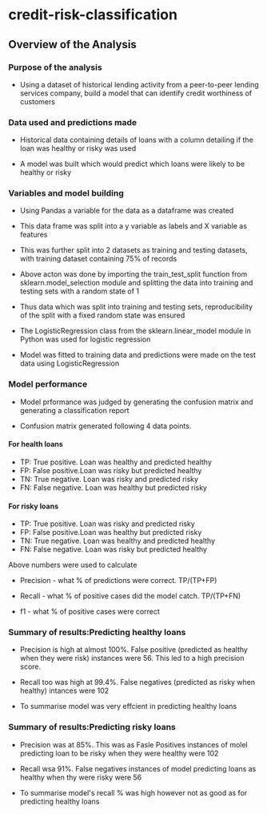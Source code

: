 # credit-risk-classification

## Overview of the Analysis

### Purpose of the analysis

 - Using a dataset of historical lending activity from a peer-to-peer lending services company, build a model that can identify credit worthiness of customers

### Data used and predictions made

 - Historical data containing details of loans with a column detailing if the loan was healthy or risky was used

  - A model was built which would predict which loans were likely to be healthy or risky

### Variables and model building

 - Using Pandas a variable for the data as a dataframe was created

 - This data frame was split into a y variable as labels and X variable as features

 - This was further split into 2 datasets as training and testing datasets, with training dataset containing 75% of records

 - Above acton was done by  importing the train_test_split function from sklearn.model_selection module and splitting the data into training and testing sets with a random state of 1

 - Thus data which was split into training and testing sets, reproducibility of the split with a fixed random state was ensured

 - The LogisticRegression class from the sklearn.linear_model module in Python was used for logistic regression

 - Model was fitted to training data and predictions were made on the test data using LogisticRegression

### Model performance

 - Model prformance was judged by generating the confusion matrix and generating a classification report

 - Confusion matrix generated following 4 data points. 
 #### For health loans
  - TP: True positive. Loan was healthy and predicted healthy
  - FP: False positive.Loan was risky but predicted healthy
  - TN: True negative. Loan was risky and predicted risky
  - FN: False negative. Loan was healthy but predicted risky
#### For risky loans
  - TP: True positive. Loan was risky and predicted risky
  - FP: False positive.Loan was healthy but predicted risky
  - TN: True negative. Loan was healthy and predicted healthy
  - FN: False negative. Loan was risky but predicted healthy

Above numbers were used to calculate 

 - Precision - what % of predictions were correct. TP/(TP+FP)

 - Recall - what % of positive cases did the model catch. TP/(TP+FN)

 - f1 - what % of positive cases were correct

### Summary of results:Predicting healthy loans

 - Precision is high at almost 100%. False positive (predicted as healthy when they were risk) instances were 56. This led to a high precision score.

 - Recall too was high at 99.4%. False negatives (predicted as risky when healthy) intances were 102

 - To summarise model was very effcient in predicting healthy loans

### Summary of results:Predicting risky loans

 - Precision was at 85%. This was as Fasle Positives instances of molel predicting loan to be risky when they were healthy were 102

 - Recall wsa 91%. False negatives instances of model predicting loans as healthy when thy were risky were 56

 - To summarise model's recall % was high however not as good as for predicting healthy loans